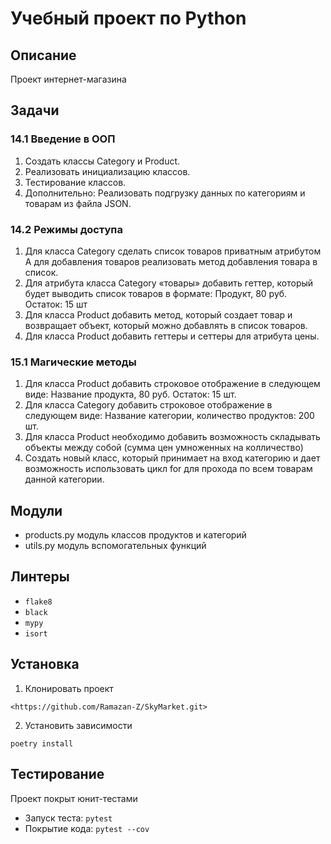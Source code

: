 # Учебный проект по Python
## Описание
Проект интернет-магазина
## Задачи
### 14.1 Введение в ООП
  1. Создать классы Category и Product.
  2. Реализовать инициализацию классов.
  3. Тестирование классов.
  4. Дополнительно: Реализовать подгрузку данных по категориям
	и товарам из файла JSON.
### 14.2 Режимы доступа
  1. Для класса Category сделать список товаров приватным атрибутом
	А для добавления товаров реализовать метод добавления товара в список.
  2. Для атрибута класса Category «товары» добавить геттер,
	который будет выводить список товаров в формате: Продукт, 80 руб. Остаток: 15 шт
  3. Для класса Product добавить метод, который создает товар и возвращает объект,
	который можно добавлять в список товаров.
  4. Для класса Product добавить геттеры и сеттеры для атрибута цены.
### 15.1 Магические методы
  1. Для класса Product добавить строковое отображение в следующем виде:
  	Название продукта, 80 руб. Остаток: 15 шт.
  2. Для класса Category добавить строковое отображение в следующем виде:
  	Название категории, количество продуктов: 200 шт.
  3. Для класса Product необходимо добавить возможность складывать объекты
  	между собой (сумма цен умноженных на колличество)
  4. Создать новый класс, который принимает на вход категорию и дает возможность
  	использовать цикл for для прохода по всем товарам данной категории.
## Модули
* products.py
	модуль классов продуктов и категорий
* utils.py
	модуль вспомогательных функций
## Линтеры
* `flake8`
* `black`
* `mypy`
* `isort`
## Установка
1. Клонировать проект
```
<https://github.com/Ramazan-Z/SkyMarket.git>
```
2. Установить зависимости
```
poetry install
```
## Тестирование
Проект покрыт юнит-тестами
* Запуск теста: `pytest`
* Покрытие кода: `pytest --cov`
